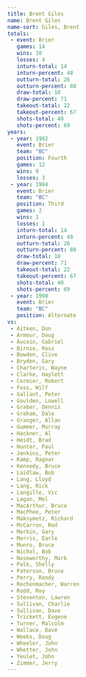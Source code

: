 ```yaml
---
title: Brent Giles
name: Brent Giles
name-sort: Giles, Brent
totals:
 - event: Brier
   games: 14
   wins: 10
   losses: 4
   inturn-total: 14
   inturn-percent: 48
   outturn-total: 26
   outturn-percent: 80
   draw-total: 18
   draw-percent: 71
   takeout-total: 22
   takeout-percent: 67
   shots-total: 40
   shots-percent: 69
years:
 - year: 1982
   event: Brier
   team: "BC"
   position: Fourth
   games: 12
   wins: 9
   losses: 3
 - year: 1984
   event: Brier
   team: "BC"
   position: Third
   games: 2
   wins: 1
   losses: 1
   inturn-total: 14
   inturn-percent: 48
   outturn-total: 26
   outturn-percent: 80
   draw-total: 18
   draw-percent: 71
   takeout-total: 22
   takeout-percent: 67
   shots-total: 40
   shots-percent: 69
 - year: 1990
   event: Brier
   team: "BC"
   position: Alternate
vs:
 - Aitken, Don
 - Armour, Doug
 - Aucoin, Gabriel
 - Birnie, Ross
 - Bowden, Clive
 - Bryden, Gary
 - Charteris, Wayne
 - Clarke, Haylett
 - Cormier, Robert
 - Foss, Wilf
 - Gallant, Peter
 - Goulden, Lowell
 - Graber, Dennis
 - Graham, Dale
 - Granger, Allan
 - Gummer, Murray
 - Hackner, Al
 - Heidt, Brad
 - Hunter, Paul
 - Jenkins, Peter
 - Kamp, Ragnar
 - Kennedy, Bruce
 - Laidlaw, Bob
 - Lang, Lloyd
 - Lang, Rick
 - Langille, Vic
 - Logan, Mel
 - MacArthur, Bruce
 - MacPhee, Peter
 - Maksymetz, Richard
 - McCarron, Rod
 - Morkin, Gary
 - Morris, Earle
 - Munro, Bruce
 - Nichol, Bob
 - Noseworthy, Mark
 - Palk, Shelly
 - Paterson, Bruce
 - Perry, Randy
 - Rechenmacher, Warren
 - Rodd, Roy
 - Steventon, Lawren
 - Sullivan, Charlie
 - Sullivan, Dave
 - Trickett, Eugene
 - Turner, Malcolm
 - Wallace, Dave
 - Weeks, Doug
 - Wheeler, John
 - Whetter, John
 - Yeulet, John
 - Zimmer, Jerry
---
```

